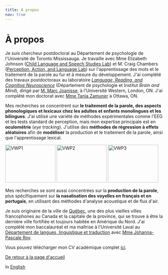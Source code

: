 ```yaml
---
title: À propos
nav: true
---
```


<h1>À propos</h1>

Je suis chercheur postdoctoral au Département de psychologie de l'Université de Toronto Mississauga. Je travaille avec Mme Elizabeth Johnson ([Child Language and Speech Studies Lab](https://www.utm.utoronto.ca/infant-child-centre/child-language-and-speech-studies-lab)) et M. Craig Chambers ([Perception, Action, and Language Lab](https://www.psycholinguistics.ca/pal)) sur l'apprentissage des mots et le traitement de la parole au fur et à mesure du développement. J'ai complété des travaux postdoctoraux au laboratoire [_Language, Reading, and Cognitive Neuroscience_](http://www.psychology.uwo.ca/lrcn/index.html) (Département de psychologie et Institut _Brain and Mind_), dirigé par [M. Marc Joanisse](http://publish.uwo.ca/~marcj/), à l'Université Western, London, ON.  J'ai complété mon doctorat avec [Mme Tania Zamuner](https://taniazamuner.weebly.com) à Ottawa, ON.

Mes recherches se concentrent sur **le traitement de la parole, des aspects phonologiques et lexicaux chez les adultes et enfants monolingues et les bilingues**. J'ai utilisé une variété de méthodes expérimentales comme l'EEG et les tests standard de perception, mais mon expertise principale est en **oculométrie** (_eye tracking_). J'utilise des **méthodes de régression à effets aléatoires** afin de **modéliser** la production et le traitement de la parole, ainsi que l'apprentissage lexical.

<img src="https://felixdtrudel.github.io/imageresources/VWP1.gif" alt="VWP1" width="160" height="120"> <img src="https://felixdtrudel.github.io/imageresources/VWP2.gif" alt="VWP2" width="160" height="120"> <img src="https://felixdtrudel.github.io/imageresources/VWP3.gif" alt="VWP3" width="160" height="120">

Mes recherches se sont aussi concentrées sur la **production de la parole**, plus spécifiquement sur **la nasalisation des voyelles en français et en portugais**, en utilisant des méthodes d'analyse acoustique et de flux d'air.

Je suis originaire de la ville de [Québec](https://fr.wikipedia.org/wiki/Québec_(ville)), une des plus vieilles villes francophones au Canada et la capitale de la province, qui se trouve à être la dernière ville fortifiée et toujours habitée en Amérique du Nord. J'ai complété mon baccalauréat et ma maîtrise à l'Université Laval au [Département de langues, linguistique et traduction](http://www.lli.ulaval.ca) avec [Mme Johanna-Pascale Roy](https://www.phonetique.ulaval.ca).

Vous pouvez télécharger mon CV académique complet [ici](https://felixdtrudel.github.io/CVfr.pdf).

[De retour à la page d'accueil](https://felixdtrudel.github.io/fr/index.html)

In [English](https://felixdtrudel.github.io/about.html)
